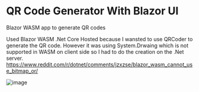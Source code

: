 # QR Code Generator With Blazor UI
Blazor WASM app to generate QR codes


Used Blazor WASM .Net Core Hosted because I wansted to use QRCoder to generate the QR code. However it was using System.Drwaing which is not supported in WASM on client side so I had to do the creation on the .Net server. 
https://www.reddit.com/r/dotnet/comments/jzxzse/blazor_wasm_cannot_use_bitmap_or/ 

![image](https://user-images.githubusercontent.com/25402598/166172188-f4308a43-959a-4925-a38a-151ac5ddc971.png)
